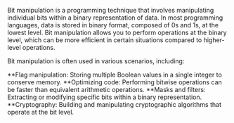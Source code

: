 Bit manipulation is a programming technique that involves manipulating individual bits within a binary representation of data. In most programming languages, data is stored in binary format, composed of 0s and 1s, at the lowest level. Bit manipulation allows you to perform operations at the binary level, which can be more efficient in certain situations compared to higher-level operations.

Bit manipulation is often used in various scenarios, including:

**Flag manipulation: Storing multiple Boolean values in a single integer to conserve memory.
**Optimizing code: Performing bitwise operations can be faster than equivalent arithmetic operations.
**Masks and filters: Extracting or modifying specific bits within a binary representation.
**Cryptography: Building and manipulating cryptographic algorithms that operate at the bit level.
